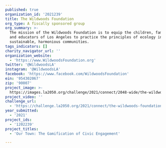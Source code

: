 ```yaml
---
published: true
organization_id: '2021239'
title: The Wildwoods Foundation
org_type: A fiscally sponsored group
org_summary: >-
  The mission of the Wildwoods Foundation is to equip the children, families,
  and educators of Los Angeles to practice the principles of ecology in creating
  sustainable, harmonious communities.
tags_indicators: []
charity_navigator_url: ''
organization_website:
  - 'https://www.WildwoodsFoundation.org'
twitter: '@WildwoodsLA'
instagram: '@WildwoodsLA'
facebook: 'https://www.facebook.com/WildwoodsFoundation'
ein: '954302067'
zip: '90007'
project_image: >-
  https://images.la2050.org/challenge/2021/connect/2048-wide/the-wildwoods-foundation.jpg
project_video: ''
challenge_url:
  - 'https://challenge.la2050.org/2021/connect/the-wildwoods-foundation/'
year_submitted:
  - '2021'
project_ids:
  - '1202239'
project_titles:
  - 'Our Town: The Gamification of Civic Engagement'

---
```

